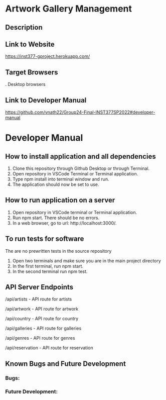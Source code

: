 # Artwork Gallery Management

## Description

## Link to Website
https://inst377-gproject.herokuapp.com/

## Target Browsers
. Desktop browsers

## Link to Developer Manual
https://github.com/vnath22/Group24-Final-INST377SP2022#developer-manual

# Developer Manual

## How to install application and all dependencies
1. Clone this repository through Github Desktop or through Terminal.
2. Open repository in VSCode Terminal or Terminal application.
3. Type npm install into terminal window and run.
4. The application should now be set to use.

## How to run application on a server
1. Open repository in VSCode terminal or Terminal application.
2. Run npm start. There should be no errors.
3. In a web browser, go to url: http://localhost:3000/.

## To run tests for software
The are no prewritten tests in the source repository

1. Open two terminals and make sure you are in the main project directory
2. In the first terminal, run npm start.
3. In the second terminal run npm test.

## API Server Endpoints
/api/artists - API route for artists

/api/artwork - API route for artwork

/api/country - API route for country

/api/galleries - API route for galleries

/api/genres - API route for genres

/api/reservation - API route for reservation

## Known Bugs and Future Development
### Bugs:




### Future Development:


